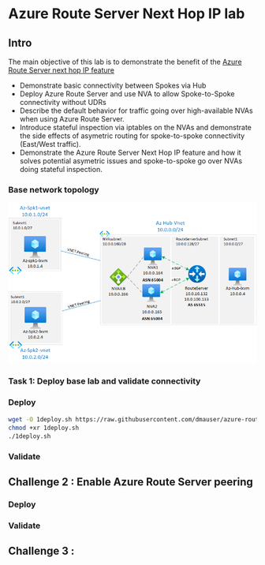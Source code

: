 # Azure Route Server Next Hop IP lab

## Intro

The main objective of this lab is to demonstrate the benefit of the [Azure Route Server next hop IP feature](https://)

- Demonstrate basic connectivity between Spokes via Hub
- Deploy Azure Route Server and use NVA to allow Spoke-to-Spoke connectivity without UDRs
- Describe the default behavior for traffic going over high-available NVAs when using Azure Route Server.
- Introduce stateful inspection via iptables on the NVAs and demonstrate the side effects of asymetric routing for spoke-to-spoke connectivity (East/West traffic).
- Demonstrate the Azure Route Server Next Hop IP feature and how it solves potential asymetric issues and spoke-to-spoke go over NVAs doing stateful inspection.

### Base network topology

![](./media/network-topolgy.png)

### Task 1: Deploy base lab and validate connectivity

### Deploy

```bash
wget -O 1deploy.sh https://raw.githubusercontent.com/dmauser/azure-routeserver/main/ars-nhip/1deploy.azcli
chmod +xr 1deploy.sh
./1deploy.sh
```

### Validate



## Challenge 2 : Enable Azure Route Server peering

### Deploy

### Validate

## Challenge 3 : 
